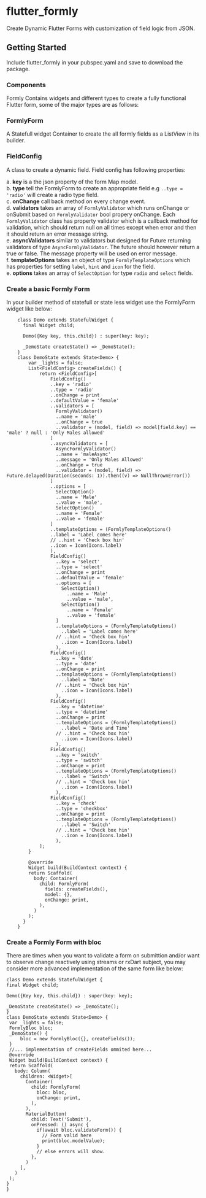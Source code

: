 # flutter_formly
Create Dynamic Flutter Forms with customization of field logic from JSON.

## Getting Started
Include flutter_formly in your pubspec.yaml and save to download the package.

### Components
Formly Contains widgets and different types to create a fully functional Flutter form, some of the major types are as follows:
### FormlyForm
A Statefull widget Container to create the all formly fields as a ListView in its builder.
### FieldConfig
A class to create a dynamic field. Field config has following properties:

a. **key** is a the json property of the form Map model.    
b. **type** tell the FormlyForm to create an appropriate field e.g ```..type = 'radio'``` will create a radio type field.    
c. **onChange** call back method on every change event.    
d. **validators** takes an array of ```FormlyValidator``` which runs onChange or onSubmit based on ```FormlyValidator``` bool propery onChange. Each ```FormlyValidator``` class has property validator which is a callback method for validation, which should return null on all times except when error and then it should return an error message string.    
e. **asyncValidators** similar to validators but designed for Future returning validators of type ```AsyncFormlyValidator```. The future should however return a true or false. The message property will be used on error message.    
f. **templateOptions** takes an object of type ```FormlyTemplateOptions``` which has properties for setting ```label```, ```hint``` and ```icon``` for the field.    
e. **options**  takes an array of ```SelectOption``` for type ```radio``` and ```select``` fields.
        
### Create a basic Formly Form
In your builder method of statefull or state less widget use the FormlyForm widget like below:
    
```
    class Demo extends StatefulWidget {
      final Widget child;

      Demo({Key key, this.child}) : super(key: key);

      _DemoState createState() => _DemoState();
    }
    class DemoState extends State<Demo> {
        var _lights = false;
        List<FieldConfig> createFields() {
            return <FieldConfig>[
                FieldConfig()
                ..key = 'radio'
                ..type = 'radio' 
                ..onChange = print
                ..defaultValue = 'female'
                ..validators = [
                  FormlyValidator()
                  ..name = 'male'
                  ..onChange = true
                  ..validator = (model, field) => model[field.key] == 'male' ? null : 'Only Males allowed'
                ]
                ..asyncValidators = [
                  AsyncFormlyValidator()
                  ..name = 'maleAsync'
                  ..message = 'Only Males Allowed'
                  ..onChange = true
                  ..validator = (model, field) => Future.delayed(Duration(seconds: 1)).then((v) => NullThrownError())
                ]
                ..options = [
                  SelectOption()
                  ..name = 'Male'
                  ..value = 'male',
                  SelectOption()
                  ..name = 'Female'
                  ..value = 'female'
                ]            
                ..templateOptions = (FormlyTemplateOptions()
                ..label = 'Label comes here'
                // ..hint = 'Check box hin'
                ..icon = Icon(Icons.label)
                ),
                FieldConfig()
                  ..key = 'select'
                  ..type = 'select'
                  ..onChange = print
                  ..defaultValue = 'female'
                  ..options = [
                    SelectOption()
                      ..name = 'Male'
                      ..value = 'male',
                    SelectOption()
                      ..name = 'Female'
                      ..value = 'female'
                  ]
                  ..templateOptions = (FormlyTemplateOptions()
                    ..label = 'Label comes here'
                  // ..hint = 'Check box hin'
                    ..icon = Icon(Icons.label)
                  ),
                FieldConfig()
                  ..key = 'date'
                  ..type = 'date'
                  ..onChange = print
                  ..templateOptions = (FormlyTemplateOptions()
                    ..label = 'Date'
                  // ..hint = 'Check box hin'
                    ..icon = Icon(Icons.label)
                  ),
                FieldConfig()
                  ..key = 'datetime'
                  ..type = 'datetime'
                  ..onChange = print
                  ..templateOptions = (FormlyTemplateOptions()
                    ..label = 'Date and Time'
                  // ..hint = 'Check box hin'
                    ..icon = Icon(Icons.label)
                  ),
                FieldConfig()
                  ..key = 'switch'
                  ..type = 'switch'
                  ..onChange = print
                  ..templateOptions = (FormlyTemplateOptions()
                    ..label = 'Switch'
                  // ..hint = 'Check box hin'
                    ..icon = Icon(Icons.label)
                  ),
                FieldConfig()
                  ..key = 'check'
                  ..type = 'checkbox'
                  ..onChange = print
                  ..templateOptions = (FormlyTemplateOptions()
                    ..label = 'Switch'
                  // ..hint = 'Check box hin'
                    ..icon = Icon(Icons.label)
                  ),
            ];
        }

        @override
        Widget build(BuildContext context) {
        return Scaffold(     
          body: Container(
            child: FormlyForm(
              fields: createFields(),
              model: {},
              onChange: print,
            ),
          )      
        );
      }
    }

```

### Create a Formly Form with bloc

There are times when you want to validate a form on submittion and/or want to observe change reactively using streams or rxDart subject, you may consider more advanced implementation of the same form like below:

   ```
class Demo extends StatefulWidget {
  final Widget child;

  Demo({Key key, this.child}) : super(key: key);

  _DemoState createState() => _DemoState();
}
class DemoState extends State<Demo> {
    var _lights = false;
    FormlyBloc bloc;
    _DemoState() {
        bloc = new FormlyBloc({}, createFields());
    }
    //... implementation of createFields ommited here...
    @override
    Widget build(BuildContext context) {
    return Scaffold(     
      body: Column(
        children: <Widget>[
          Container(
            child: FormlyForm(
              bloc: bloc,          
              onChange: print,
            ),
          ),
          MaterialButton(
            child: Text('Submit'),
            onPressed: () async {
              if(await bloc.validateForm()) {
                // Form valid here
                print(bloc.modelValue);
              }
              // else errors will show.
            },
          )
        ],
      )      
    );
  }
}

```

